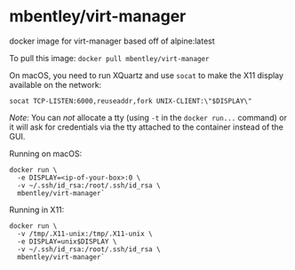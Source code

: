 mbentley/virt-manager
=====================

docker image for virt-manager
based off of alpine:latest

To pull this image:
`docker pull mbentley/virt-manager`

On macOS, you need to run XQuartz and use `socat` to make the X11 display available on the network:

```
socat TCP-LISTEN:6000,reuseaddr,fork UNIX-CLIENT:\"$DISPLAY\"
```

*Note*: You can *not* allocate a tty (using `-t` in the `docker run...` command) or it will ask for credentials via the tty attached to the container instead of the GUI.

Running on macOS:

```
docker run \
  -e DISPLAY=<ip-of-your-box>:0 \
  -v ~/.ssh/id_rsa:/root/.ssh/id_rsa \
  mbentley/virt-manager`
```

Running in X11:

```
docker run \
  -v /tmp/.X11-unix:/tmp/.X11-unix \
  -e DISPLAY=unix$DISPLAY \
  -v ~/.ssh/id_rsa:/root/.ssh/id_rsa \
  mbentley/virt-manager`
```
